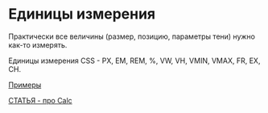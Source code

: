 # Единицы измерения

Практически все величины (размер, позицию, параметры тени) нужно как-то измерять.

Единицы измерения CSS - PX, EM, REM, %, VW, VH, VMIN, VMAX, FR, EX, CH.

<a href="https://www.fls.guru/css-units.html" target="_blank">Примеры</a> <br/>

<a href="https://pineco.de/calc-function-with-use-cases/" target="_blank">СТАТЬЯ - про Calc</a> <br/>

